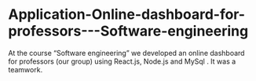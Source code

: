 # Application-Online-dashboard-for-professors---Software-engineering

At the course “Software engineering” we developed an online dashboard for professors (our group) using React.js, Node.js and MySql . It was a teamwork. 
